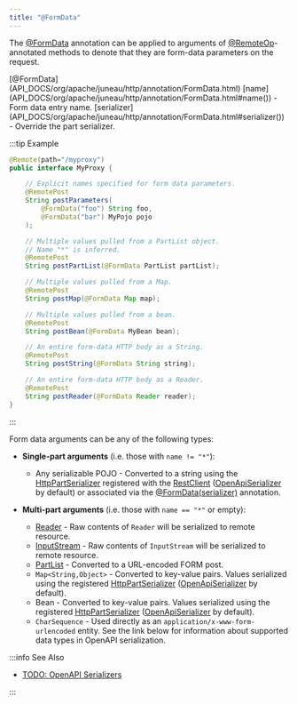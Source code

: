 ```yaml
---
title: "@FormData"
---
```


The [@FormData](API_DOCS/org/apache/juneau/http/annotation/FormData.html) annotation can be applied to arguments of
[@RemoteOp](API_DOCS/org/apache/juneau/http/remote/RemoteOp.html)-annotated methods to denote that they are form-data parameters on the request.

<tree>
<node-0><java-annotation>[@FormData](API_DOCS/org/apache/juneau/http/annotation/FormData.html)</java-annotation></node-0>
<node-1><java-field>[name](API_DOCS/org/apache/juneau/http/annotation/FormData.html#name()) - Form data entry name.</java-field></node-1>
<node-1><java-field>[serializer](API_DOCS/org/apache/juneau/http/annotation/FormData.html#serializer()) - Override the part serializer.</java-field></node-1>
</tree>

:::tip Example
```java
@Remote(path="/myproxy")
public interface MyProxy {

    // Explicit names specified for form data parameters.
    @RemotePost
    String postParameters(
        @FormData("foo") String foo,
        @FormData("bar") MyPojo pojo
    );

    // Multiple values pulled from a PartList object.
    // Name "*" is inferred.
    @RemotePost
    String postPartList(@FormData PartList partList);

    // Multiple values pulled from a Map.
    @RemotePost
    String postMap(@FormData Map map);

    // Multiple values pulled from a bean.
    @RemotePost
    String postBean(@FormData MyBean bean);

    // An entire form-data HTTP body as a String.
    @RemotePost
    String postString(@FormData String string);

    // An entire form-data HTTP body as a Reader.
    @RemotePost
    String postReader(@FormData Reader reader);
}
```
:::

Form data arguments can be any of the following types:

- **Single-part arguments** (i.e. those with `name != "*"`):
  - Any serializable POJO - Converted to a string using the [HttpPartSerializer](API_DOCS/org/apache/juneau/httppart/HttpPartSerializer.html) registered with the [RestClient](API_DOCS/org/apache/juneau/rest/client/RestClient.html) ([OpenApiSerializer](API_DOCS/org/apache/juneau/oapi/OpenApiSerializer.html) by default) or associated via the [@FormData(serializer)](API_DOCS/org/apache/juneau/http/annotation/FormData.html#serializer()) annotation.

- **Multi-part arguments** (i.e. those with `name == "*"` or empty):
  - [Reader](API_DOCS/java/io/Reader.html) - Raw contents of `Reader` will be serialized to remote resource.
  - [InputStream](API_DOCS/java/io/InputStream.html) - Raw contents of `InputStream` will be serialized to remote resource.
  - [PartList](API_DOCS/org/apache/juneau/http/part/PartList.html) - Converted to a URL-encoded FORM post.
  - `Map<String,Object>` - Converted to key-value pairs. Values serialized using the registered [HttpPartSerializer](API_DOCS/org/apache/juneau/httppart/HttpPartSerializer.html) ([OpenApiSerializer](API_DOCS/org/apache/juneau/oapi/OpenApiSerializer.html) by default).
  - Bean - Converted to key-value pairs. Values serialized using the registered [HttpPartSerializer](API_DOCS/org/apache/juneau/httppart/HttpPartSerializer.html) ([OpenApiSerializer](API_DOCS/org/apache/juneau/oapi/OpenApiSerializer.html) by default).
  - `CharSequence` - Used directly as an `application/x-www-form-urlencoded` entity.
See the link below for information about supported data types in OpenAPI serialization.

:::info See Also

- [TODO: OpenAPI Serializers](TODO.md)

:::